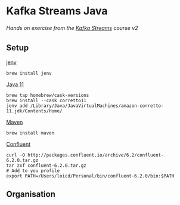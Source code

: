 # Kafka Streams Java
###### Hands on exercise from the [Kafka Streams](#) course v2

## Setup
[jenv](https://www.jenv.be/)
```shell
brew install jenv
```

[Java 11](https://docs.aws.amazon.com/corretto/latest/corretto-11-ug/downloads-list.html)
```shell
brew tap homebrew/cask-versions
brew install --cask corretto11
jenv add /Library/Java/JavaVirtualMachines/amazon-corretto-11.jdk/Contents/Home/
```

[Maven](https://maven.apache.org/download.cgi)
```shell
brew install maven
```

[Confluent](https://www.confluent.io/installation/)
```shell
curl -O http://packages.confluent.io/archive/6.2/confluent-6.2.0.tar.gz
tar zxf confluent-6.2.0.tar.gz
# Add to you profile
export PATH=/Users/loicd/Personal/bin/confluent-6.2.0/bin:$PATH
```

## Organisation